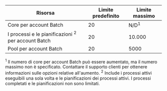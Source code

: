 Risorsa|Limite predefinito|Limite massimo
---|---|---
Core per account Batch|20|N/D<sup>1</sup>
I processi e le pianificazioni <sup>2</sup> per account Batch|20|10\.000
Pool per account Batch|20|5000

<sup>1</sup> Il numero di core per account Batch può essere aumentato, ma il numero massimo non è specificato. Contattare il supporto clienti per ottenere informazioni sulle opzioni relative all'aumento. <sup>2</sup> Include i processi attivi eseguibili una sola volta e le pianificazioni dei processi attivi. I processi completati e le pianificazioni non sono limitati.

<!---HONumber=Nov15_HO1-->